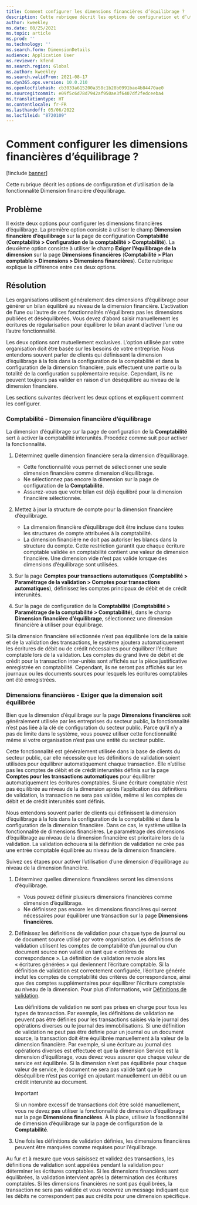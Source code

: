 ```yaml
---
title: Comment configurer les dimensions financières d’équilibrage ?
description: Cette rubrique décrit les options de configuration et d’utilisation de la fonctionnalité Dimension financière d’équilibrage.
author: kweekley
ms.date: 08/25/2021
ms.topic: article
ms.prod: ''
ms.technology: ''
ms.search.form: DimensionDetails
audience: Application User
ms.reviewer: kfend
ms.search.region: Global
ms.author: kweekley
ms.search.validFrom: 2021-08-17
ms.dyn365.ops.version: 10.0.210
ms.openlocfilehash: cb3033a615200a358c1b28b0991bae4b84470ae0
ms.sourcegitcommit: e09f5c6d78d7942af950ae3f6407df2fedceeba4
ms.translationtype: HT
ms.contentlocale: fr-FR
ms.lasthandoff: 05/06/2022
ms.locfileid: "8720109"
---
```

# <a name="how-do-i-set-up-balancing-financial-dimensions"></a>Comment configurer les dimensions financières d’équilibrage ?

[!include [banner](../includes/banner.md)]

Cette rubrique décrit les options de configuration et d’utilisation de la fonctionnalité Dimension financière d’équilibrage.

## <a name="symptom"></a>Problème

Il existe deux options pour configurer les dimensions financières d’équilibrage. La première option consiste à utiliser le champ **Dimension financière d’équilibrage** sur la page de configuration **Comptabilité** (**Comptabilité \> Configuration de la comptabilité \> Comptabilité**). La deuxième option consiste à utiliser le champ **Exiger l’équilibrage de la dimension** sur la page **Dimensions financières** (**Comptabilité > Plan comptable \> Dimensions \> Dimensions financières**). Cette rubrique explique la différence entre ces deux options.

## <a name="resolution"></a>Résolution

Les organisations utilisent généralement des dimensions d’équilibrage pour générer un bilan équilibré au niveau de la dimension financière. L’activation de l’une ou l’autre de ces fonctionnalités n’équilibrera pas les dimensions publiées et déséquilibrées. Vous devez d’abord saisir manuellement les écritures de régularisation pour équilibrer le bilan avant d’activer l’une ou l’autre fonctionnalité.

Les deux options sont mutuellement exclusives. L’option utilisée par votre organisation doit être basée sur les besoins de votre entreprise. Nous entendons souvent parler de clients qui définissent la dimension d’équilibrage à la fois dans la configuration de la comptabilité et dans la configuration de la dimension financière, puis effectuent une partie ou la totalité de la configuration supplémentaire requise. Cependant, ils ne peuvent toujours pas valider en raison d’un déséquilibre au niveau de la dimension financière.

Les sections suivantes décrivent les deux options et expliquent comment les configurer.

### <a name="ledger--balancing-financial-dimension"></a>Comptabilité - Dimension financière d’équilibrage

La dimension d’équilibrage sur la page de configuration de la **Comptabilité** sert à activer la comptabilité interunités. Procédez comme suit pour activer la fonctionnalité.

1. Déterminez quelle dimension financière sera la dimension d’équilibrage.

    - Cette fonctionnalité vous permet de sélectionner une seule dimension financière comme dimension d’équilibrage.
    - Ne sélectionnez pas encore la dimension sur la page de configuration de la **Comptabilité**.
    - Assurez-vous que votre bilan est déjà équilibré pour la dimension financière sélectionnée.

2. Mettez à jour la structure de compte pour la dimension financière d’équilibrage.

    - La dimension financière d’équilibrage doit être incluse dans toutes les structures de compte attribuées à la comptabilité.
    - La dimension financière ne doit pas autoriser les blancs dans la structure du compte. Cette restriction garantit que chaque écriture comptable validée en comptabilité contient une valeur de dimension financière. Une dimension vide n’est pas valide lorsque des dimensions d’équilibrage sont utilisées.

3. Sur la page **Comptes pour transactions automatiques** (**Comptabilité \> Paramétrage de la validation \> Comptes pour transactions automatiques**), définissez les comptes principaux de débit et de crédit interunités.
4. Sur la page de configuration de la **Comptabilité** (**Comptabilité \> Paramétrage de la comptabilité \> Comptabilité**), dans le champ **Dimension financière d’équilibrage**, sélectionnez une dimension financière à utiliser pour équilibrage.

Si la dimension financière sélectionnée n’est pas équilibrée lors de la saisie et de la validation des transactions, le système ajoutera automatiquement les écritures de débit ou de crédit nécessaires pour équilibrer l’écriture comptable lors de la validation. Les comptes du grand livre de débit et de crédit pour la transaction inter-unités sont affichés sur la pièce justificative enregistrée en comptabilité. Cependant, ils ne seront pas affichés sur les journaux ou les documents sources pour lesquels les écritures comptables ont été enregistrées.

### <a name="financial-dimensions--require-the-dimension-to-be-balanced"></a>Dimensions financières - Exiger que la dimension soit équilibrée

Bien que la dimension d’équilibrage sur la page **Dimensions financières** soit généralement utilisée par les entreprises du secteur public, la fonctionnalité n’est pas liée à la clé de configuration du secteur public. Parce qu’il n’y a pas de limite dans le système, vous pouvez utiliser cette fonctionnalité même si votre organisation n’est pas une entité du secteur public.

Cette fonctionnalité est généralement utilisée dans la base de clients du secteur public, car elle nécessite que les définitions de validation soient utilisées pour équilibrer automatiquement chaque transaction. Elle n’utilise pas les comptes de débit et de crédit interunités définis sur la page **Comptes pour les transactions automatiques** pour équilibrer automatiquement les écritures comptables. Si une écriture comptable n’est pas équilibrée au niveau de la dimension après l’application des définitions de validation, la transaction ne sera pas validée, même si les comptes de débit et de crédit interunités sont définis.

Nous entendons souvent parler de clients qui définissent la dimension d’équilibrage à la fois dans la configuration de la comptabilité et dans la configuration de la dimension financière. Dans ce cas, le système utilise la fonctionnalité de dimensions financières. Le paramétrage des dimensions d’équilibrage au niveau de la dimension financière est prioritaire lors de la validation. La validation échouera si la définition de validation ne crée pas une entrée comptable équilibrée au niveau de la dimension financière.

Suivez ces étapes pour activer l’utilisation d’une dimension d’équilibrage au niveau de la dimension financière.

1. Déterminez quelles dimensions financières seront les dimensions d’équilibrage.

    - Vous pouvez définir plusieurs dimensions financières comme dimension d’équilibrage.
    - Ne définissez pas encore les dimensions financières qui seront nécessaires pour équilibrer une transaction sur la page **Dimensions financières**.

2. Définissez les définitions de validation pour chaque type de journal ou de document source utilisé par votre organisation. Les définitions de validation utilisent les comptes de comptabilité d’un journal ou d’un document source non validé en tant que « critères de correspondance ». La définition de validation renvoie alors les « écritures générées » qui deviennent l’écriture comptable. Si la définition de validation est correctement configurée, l’écriture générée inclut les comptes de comptabilité des critères de correspondance, ainsi que des comptes supplémentaires pour équilibrer l’écriture comptable au niveau de la dimension. Pour plus d’informations, voir [Définitions de validation](posting-definitions.md). 
   
   Les définitions de validation ne sont pas prises en charge pour tous les types de transaction. Par exemple, les définitions de validation ne peuvent pas être définies pour les transactions saisies via le journal des opérations diverses ou le journal des immobilisations. Si une définition de validation ne peut pas être définie pour un journal ou un document source, la transaction doit être équilibrée manuellement à la valeur de la dimension financière. Par exemple, si une écriture au journal des opérations diverses est effectuée et que la dimension Service est la dimension d’équilibrage, vous devez vous assurer que chaque valeur de service est équilibrée.  Si la dimension n’est pas équilibrée pour chaque valeur de service, le document ne sera pas validé tant que le déséquilibre n’est pas corrigé en ajoutant manuellement un débit ou un crédit interunité au document. 

    > [!IMPORTANT]
    > Si un nombre excessif de transactions doit être soldé manuellement, vous ne devez **pas** utiliser la fonctionnalité de dimension d’équilibrage sur la page **Dimensions financières**. À la place, utilisez la fonctionnalité de dimension d’équilibrage sur la page de configuration de la **Comptabilité**.

3. Une fois les définitions de validation définies, les dimensions financières peuvent être marquées comme requises pour l’équilibrage.

Au fur et à mesure que vous saisissez et validez des transactions, les définitions de validation sont appelées pendant la validation pour déterminer les écritures comptables. Si les dimensions financières sont équilibrées, la validation intervient après la détermination des écritures comptables. Si les dimensions financières ne sont pas équilibrées, la transaction ne sera pas validée et vous recevrez un message indiquant que les débits ne correspondent pas aux crédits pour une dimension spécifique.
